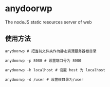 # anydoorwp
The nodeJS static resources server of web


## 使用方法

```
anydoorwp # 把当前文件夹作为静态资源服务器根目录

anydoorwp -p 8080 # 设置端口号为 8080

anydoorwp -h localhost # 设置 host 为 localhost

anydoorwp -d /user # 设置根目录为/user

```
